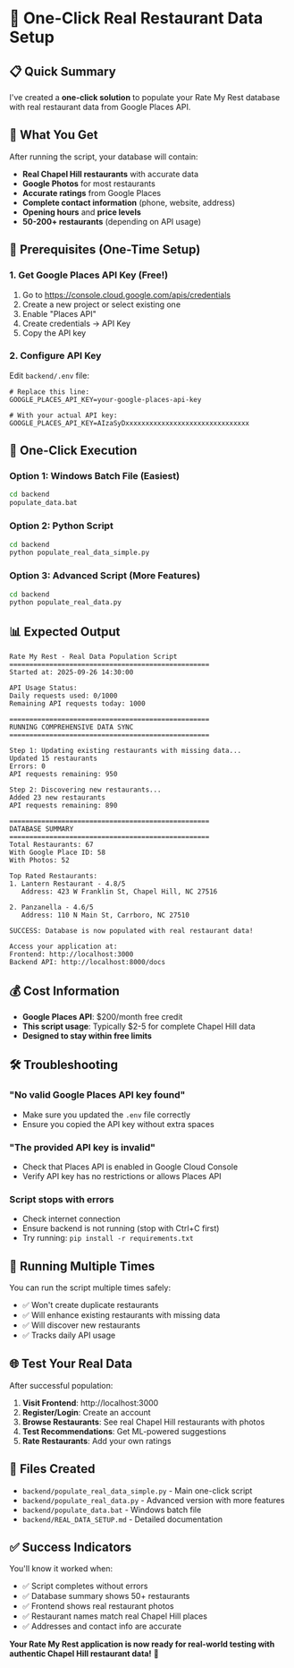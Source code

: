 # 🚀 One-Click Real Restaurant Data Setup

## 📋 Quick Summary

I've created a **one-click solution** to populate your Rate My Rest database with real restaurant data from Google Places API.

## 🎯 What You Get

After running the script, your database will contain:
- **Real Chapel Hill restaurants** with accurate data
- **Google Photos** for most restaurants
- **Accurate ratings** from Google Places
- **Complete contact information** (phone, website, address)
- **Opening hours** and **price levels**
- **50-200+ restaurants** (depending on API usage)

## 🔑 Prerequisites (One-Time Setup)

### 1. Get Google Places API Key (Free!)
1. Go to https://console.cloud.google.com/apis/credentials
2. Create a new project or select existing one
3. Enable "Places API"
4. Create credentials → API Key
5. Copy the API key

### 2. Configure API Key
Edit `backend/.env` file:
```env
# Replace this line:
GOOGLE_PLACES_API_KEY=your-google-places-api-key

# With your actual API key:
GOOGLE_PLACES_API_KEY=AIzaSyDxxxxxxxxxxxxxxxxxxxxxxxxxxxxxxx
```

## 🚀 One-Click Execution

### Option 1: Windows Batch File (Easiest)
```bash
cd backend
populate_data.bat
```

### Option 2: Python Script
```bash
cd backend
python populate_real_data_simple.py
```

### Option 3: Advanced Script (More Features)
```bash
cd backend
python populate_real_data.py
```

## 📊 Expected Output

```
Rate My Rest - Real Data Population Script
==================================================
Started at: 2025-09-26 14:30:00

API Usage Status:
Daily requests used: 0/1000
Remaining API requests today: 1000

==================================================
RUNNING COMPREHENSIVE DATA SYNC
==================================================

Step 1: Updating existing restaurants with missing data...
Updated 15 restaurants
Errors: 0
API requests remaining: 950

Step 2: Discovering new restaurants...
Added 23 new restaurants
API requests remaining: 890

==================================================
DATABASE SUMMARY
==================================================
Total Restaurants: 67
With Google Place ID: 58
With Photos: 52

Top Rated Restaurants:
1. Lantern Restaurant - 4.8/5
   Address: 423 W Franklin St, Chapel Hill, NC 27516

2. Panzanella - 4.6/5
   Address: 110 N Main St, Carrboro, NC 27510

SUCCESS: Database is now populated with real restaurant data!

Access your application at:
Frontend: http://localhost:3000
Backend API: http://localhost:8000/docs
```

## 💰 Cost Information

- **Google Places API**: $200/month free credit
- **This script usage**: Typically $2-5 for complete Chapel Hill data
- **Designed to stay within free limits**

## 🛠️ Troubleshooting

### "No valid Google Places API key found"
- Make sure you updated the `.env` file correctly
- Ensure you copied the API key without extra spaces

### "The provided API key is invalid"
- Check that Places API is enabled in Google Cloud Console
- Verify API key has no restrictions or allows Places API

### Script stops with errors
- Check internet connection
- Ensure backend is not running (stop with Ctrl+C first)
- Try running: `pip install -r requirements.txt`

## 🔄 Running Multiple Times

You can run the script multiple times safely:
- ✅ Won't create duplicate restaurants
- ✅ Will enhance existing restaurants with missing data
- ✅ Will discover new restaurants
- ✅ Tracks daily API usage

## 🌐 Test Your Real Data

After successful population:

1. **Visit Frontend**: http://localhost:3000
2. **Register/Login**: Create an account
3. **Browse Restaurants**: See real Chapel Hill restaurants with photos
4. **Test Recommendations**: Get ML-powered suggestions
5. **Rate Restaurants**: Add your own ratings

## 📁 Files Created

- `backend/populate_real_data_simple.py` - Main one-click script
- `backend/populate_real_data.py` - Advanced version with more features
- `backend/populate_data.bat` - Windows batch file
- `backend/REAL_DATA_SETUP.md` - Detailed documentation

## ✅ Success Indicators

You'll know it worked when:
- ✅ Script completes without errors
- ✅ Database summary shows 50+ restaurants
- ✅ Frontend shows real restaurant photos
- ✅ Restaurant names match real Chapel Hill places
- ✅ Addresses and contact info are accurate

**Your Rate My Rest application is now ready for real-world testing with authentic Chapel Hill restaurant data!** 🎉